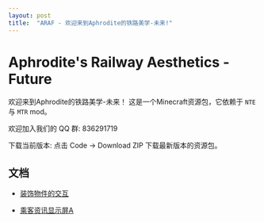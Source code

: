 ```yaml
---
layout: post
title:  "ARAF - 欢迎来到Aphrodite的铁路美学-未来!"
---
```

# Aphrodite's Railway Aesthetics - Future


欢迎来到Aphrodite的铁路美学-未来！
这是一个Minecraft资源包，它依赖于 `NTE` 与 `MTR` mod。

欢迎加入我们的 QQ 群: 836291719

下载当前版本: 点击 Code -> Download ZIP 下载最新版本的资源包。



## 文档

- [装饰物件的交互](https://aphrodite281.github.io/RailwayAesthetics-Future/docs/etjh.html)

- [乘客资讯显示屏A](https://aphrodite281.github.io/RailwayAesthetics-Future/docs/pida.html)